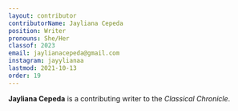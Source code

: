 ```yaml
---
layout: contributor
contributorName: Jayliana Cepeda
position: Writer
pronouns: She/Her
classof: 2023
email: jaylianacepeda@gmail.com
instagram: jayylianaa
lastmod: 2021-10-13
order: 19
---
```

**Jayliana Cepeda** is a contributing writer to the *Classical Chronicle*.
